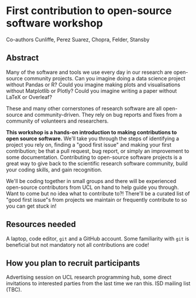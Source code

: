 # First contribution to open-source software workshop

Co-authors
Cunliffe, Perez Suarez, Chopra, Felder, Stansby

## Abstract

Many of the software and tools we use every day in our research are open-source community projects. Can you imagine doing a data science project without Pandas or R? Could you imagine making plots and visualisations without Matplotlib or Plotly? Could you imagine writing a paper without LaTeX or Overleaf?

These and many other cornerstones of research software are all open-source and community-driven. They rely on bug reports and fixes from a community of volunteers and researchers.

**This workshop is a hands-on introduction to making contributions to open source software.** We'll take you through the steps of identifying a project you rely on, finding a "good first issue" and making your first contribution; be that a pull request, bug report, or simply an improvement to some documentation. Contributing to open-source software projects is a great way to give back to the scientific research software community, build your coding skills, and gain recognition. 

We'll be coding together in small groups and there will be experienced open-source contributors from UCL on hand to help guide you through. Want to come but no idea what to contribute to?! There'll be a curated list of "good first issue"s from projects we maintain or frequently contribute to so you can get stuck in!

## Resources needed

A laptop, code editor, `git` and a GitHub account.
Some familiarity with `git` is beneficial but not mandatory not all contributions are code!

## How you plan to recruit participants

Advertising session on UCL research programming hub, some direct invitations to interested parties from the last time we ran this. ISD mailing list (TBC).